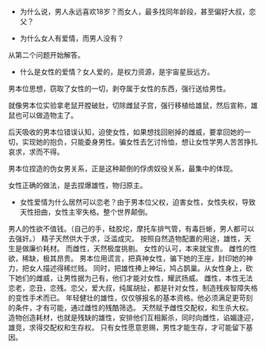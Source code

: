 - 为什么说，男人永远喜欢18岁？而女人，最多找同年龄段，甚至偏好大叔，恋父？

- 为什么女人有爱情，而男人没有？

从第二个问题开始解答。

- 什么是女性的爱情？女人爱的，是权力资源，是宇宙星辰远方。

男本位思想，窃取了女性的一切，剥夺属于女性的东西，强行送给男性。

就像男本位实验拿老鼠开膛破肚，切除雌鼠子宫，强行移植给雄鼠，然后宣称，雄鼠也可以做造物主了。

后天吸收的男本位错误认知，迫使女性，如果想找回剜掉的雌威，要拿回她的一切，实现她的抱负，只能委身男性。骗女性去乞讨怜恤，想让女性学男人苦苦挣扎哀求，求而不得。

男本位捏造的伪女男关系，正是这种颠倒的俘虏奴役关系，最集中的体现。

女性正确的做法，是去捏爆雄性，物归原主。

- 女性爱情为什么居然可以恋老？由于男本位父权，迫害女性，女性失权，导致天性扭曲，女性主宰失格。整个世界颠倒。

男人的性欲不值钱。（自己的手，硅胶坨，摩托车排气管，有毒巨蜥，男人都可以去强奸。）
精子天然供大于求，泛滥成灾。
按照自然造物配置的用途，雄性，天生是做廉价耗材。
而雌性，天然极度挑剔。
女性的认可，本来就宝贵。
雌性的性欲，稀缺，极其昂贵。
男本位用谎言，把真神女性，骗下她的王座，封印她的神力，把女人描述得稀烂贱。
同时，把雄性捧上神坛，鸠占鹊巢。从女性身上，砍下她们的雌威，让男性据为己有，他们才能对女性，耀武扬威。
雌性，本性无法恋老，恋丑，恋残。恋父，爱大叔，纯属胡扯，都是针对女性，制造残疾智障失格的变性手术而已。
年轻健壮的雄性，仅仅够报名的基本资格。他必须满足更苛刻的条件，才有可能，通过雌性的残酷筛选。
天然赋予雌性交配权，和生杀大权。造物创造耗材，也就是残缺的雄性，安排他们互相厮杀，同时向雌性，谄媚逢迎，雄竞，求得交配权和生存权。
只有女性愿意恩赐，男性才能生存，才可能留下基因。
